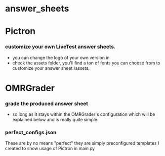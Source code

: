 # answer_sheets

# Pictron
### customize your own LiveTest answer sheets. 
  - you can change the logo of your own version in
  - check the assets folder, you'll find a ton of fonts you can choose from to customize your answer sheet /assets. 

# OMRGrader
### grade the produced answer sheet 
  - so long as it stays within the OMRGrader's  configuration which will be explained below and is really quite simple. 

### perfect_configs.json
These are by no means "perfect" they are simply preconfigured templates I created to show usage of Pictron in main.py

